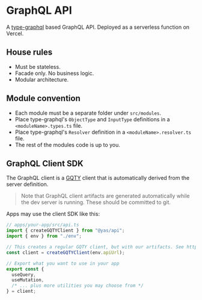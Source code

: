 # GraphQL API

A [type-graphql](https://typegraphql.com/) based GraphQL API.
Deployed as a serverless function on Vercel.

## House rules

- Must be stateless.
- Facade only. No business logic.
- Modular architecture.

## Module convention

- Each module must be a separate folder under `src/modules`.
- Place type-graphql's `ObjectType` and `InputType` definitions in a `<moduleName>.types.ts` file.
- Place type-graphql's `Resolver` definition in a `<moduleName>.resolver.ts` file.
- The rest of the modules code is up to you.

## GraphQL Client SDK

The GraphQL client is a [GQTY](https://gqty.dev/) client that is automatically derived from the server definition.

> Note that GraphQL client artifacts are generated automatically while the dev server is running. These should be committed to git.

Apps may use the client SDK like this:

```ts
// apps/your-app/src/api.ts
import { createGQTYClient } from "@yas/api";
import { env } from "./env";

// This creates a regular GQTY client, but with our artifacts. See https://gqty.dev/ for more information
const client = createGQTYClient(env.apiUrl);

// Export what you want to use in your app
export const {
  useQuery,
  useMutation,
  /* ... plus more utilities you may choose from */
} = client;
```
